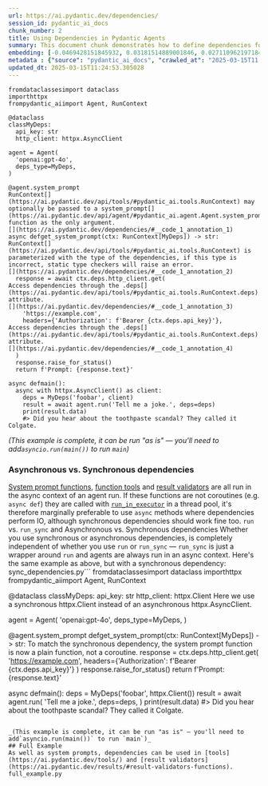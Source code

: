 ```yaml
---
url: https://ai.pydantic.dev/dependencies/
session_id: pydantic_ai_docs
chunk_number: 2
title: Using Dependencies in Pydantic Agents
summary: This document chunk demonstrates how to define dependencies for a Pydantic agent using a dataclass. It shows the setup of an async HTTP client and the use of a `RunContext` to access these dependencies within a system prompt function, highlighting type safety through static type checkers.
embedding: [-0.0469428151845932, 0.03181514889001846, 0.027110962197184563, -0.007155313156545162, 0.022864816710352898, 0.03122093342244625, 0.005440761335194111, 0.029066912829875946, 0.002318049082532525, -0.004174964502453804, 0.012490849941968918, -0.015201945789158344, 0.016588442027568817, -0.056747328490018845, -0.03154280036687851, -0.049740567803382874, -0.044912587851285934, 0.02244391478598118, 0.00980451237410307, 0.07165216654539108, 0.04246146231889725, 0.02733379229903221, 0.021713528782129288, 0.020252754911780357, -0.010652503930032253, -0.016786513850092888, -0.01771497167646885, 0.05283542722463608, 0.041545383632183075, 0.007093416061252356, 0.02032703161239624, -0.026145366951823235, -0.019868992269039154, 0.022196326404809952, 0.028868841007351875, 0.005221026483923197, 0.009953065775334835, 0.006938673090189695, -0.0037107355892658234, 0.01739310659468174, 0.012503229081630707, -0.06873062252998352, 0.01895291544497013, -0.02557591162621975, -0.06120392680168152, 0.013580240309238434, -0.018891017884016037, 0.0011868783039972186, 0.05293446406722069, -0.0007354157860390842, -0.07873320579528809, 0.010596795938909054, 0.013171718455851078, 0.022295361384749413, -0.03196369856595993, -0.0069634318351745605, -0.012398003600537777, 0.03208749368786812, -0.034736692905426025, -0.0670965388417244, 0.029215466231107712, -0.013654516078531742, -0.023100025951862335, 0.026987167075276375, -0.026665301993489265, 0.007118174806237221, 0.009631199762225151, -0.006542531307786703, -0.06254090368747711, 0.038524799048900604, 0.0272347554564476, 0.03847528249025345, -0.060411639511585236, -0.015573329292237759, -0.02043844759464264, -0.03186466544866562, 0.020413687452673912, 0.0657595545053482, 0.045729633420705795, -0.04139683023095131, 0.0017547848401591182, 0.011642858386039734, -0.04535824805498123, -0.002950947731733322, -0.016786513850092888, -0.034216757863759995, -0.07546503096818924, 0.009315524250268936, 0.011698565445840359, -0.018420599400997162, -0.02043844759464264, 0.017640694975852966, -0.041768211871385574, 0.04337754100561142, 0.03540518507361412, 0.042486220598220825, -0.00754526536911726, -0.020884105935692787, -0.04053026810288429, 0.009816891513764858, 0.04632384330034256, -0.014892459847033024, -0.08789398521184921, -0.0038902373053133488, 0.022778159007430077, 0.018569152802228928, 0.011754273436963558, -0.011110542342066765, -0.0331026092171669, 0.007941407151520252, -0.05333060398697853, 0.001638727611862123, 0.02064889669418335, 0.026318678632378578, -0.028646012768149376, 0.0033145935740321875, -0.006214476190507412, -0.057787202298641205, 0.006957242265343666, -0.029314501211047173, -0.028126075863838196, 0.02911643125116825, 0.010856764391064644, 0.0034910005051642656, 0.020574619993567467, 0.028992636129260063, -0.009340283460915089, -0.031171416863799095, -0.03518235310912132, -0.002947852946817875, 0.05451903119683266, -0.017207413911819458, 0.0025640903040766716, 0.005338631104677916, -0.03134473040699959, 0.019225262105464935, -0.05531131476163864, -0.014706768095493317, -0.026789097115397453, 0.051696520298719406, 0.03622222691774368, -0.02137928456068039, -0.005750247277319431, 0.033176884055137634, -0.019621403887867928, 0.052884943783283234, -0.0335482694208622, 0.02105741761624813, -0.060411639511585236, 0.015858056023716927, 0.001985351787880063, 0.027903245761990547, -0.044689759612083435, 0.017108378931879997, -0.0038840477354824543, 0.009092695079743862, 0.01440966222435236, 0.031097140163183212, 0.03835148736834526, -0.02097076177597046, -0.015684744343161583, 0.011228146962821484, -0.01989375241100788, -0.02306288667023182, -0.04357561096549034, -0.047735098749399185, 0.0005624905461445451, -0.007557644974440336, -0.02745758555829525, -0.022072531282901764, -0.016922688111662865, 0.0009338735835626721, -0.02807655744254589, 0.025501634925603867, 0.06065922975540161, -0.029314501211047173, -0.038401007652282715, -0.01200805138796568, -0.04010936990380287, -0.062392350286245346, 0.008461344055831432, -0.018903397023677826, -0.006907724775373936, 0.009538354352116585, -0.056202635169029236, -0.022778159007430077, -0.016068506985902786, 0.04191676527261734, 0.014063037931919098, 0.06481871753931046, 0.0347614511847496, 0.036841198801994324, 0.03424151614308357, 0.012961268424987793, -0.013988761231303215, 0.0008054369827732444, 0.04780937731266022, 0.0004704185121227056, 0.0352071113884449, -0.010398725047707558, 0.014038278721272945, 0.040926411747932434, 0.010417294688522816, -0.014830563217401505, 0.03614794835448265, -0.054964691400527954, -0.027853727340698242, -0.0186558086425066, -0.048453107476234436, 0.0101016191765666, 0.025006458163261414, -0.05630166828632355, 0.007656680420041084, 0.04548204317688942, -0.05273639038205147, -0.023025749251246452, -0.02589777670800686, 0.04035695642232895, 0.024498900398612022, 0.04345181584358215, 0.026888132095336914, 0.032236047089099884, 0.04147110506892204, -0.042486220598220825, -0.02439986541867256, 0.02001754567027092, -0.029710642993450165, -0.027110962197184563, -0.016377992928028107, 0.031270451843738556, 0.056846365332603455, -0.03669264540076256, -0.00018162951164413244, -0.004982722457498312, 0.01111673191189766, -0.0302800964564085, 0.04134731367230415, 0.00641873711720109, -0.003305308986455202, -0.002859649481251836, -0.014050658792257309, -0.02222108468413353, -0.023000989109277725, 0.02043844759464264, 0.03367206081748009, 0.03050292655825615, -0.01667509786784649, -0.049393944442272186, 0.025105493143200874, 0.011587151326239109, 0.005939033813774586, -0.025204529985785484, 0.015461914241313934, -0.013481204397976398, -0.0469428151845932, -0.0760592445731163, -0.013691654428839684, -0.026665301993489265, -0.03743540868163109, 0.04466500133275986, -0.022580089047551155, 0.03760872408747673, -0.013926863670349121, 0.034637659788131714, -0.00032747472869232297, -0.021849703043699265, 0.00484964344650507, -0.011191008612513542, 0.003274360438808799, -0.030775275081396103, 0.02829938754439354, 0.010343017987906933, 0.04766082391142845, -0.03409296274185181, -0.03921804949641228, -0.018383460119366646, -0.011432408355176449, 0.011265285313129425, -0.036841198801994324, -0.003989272750914097, -0.03582608327269554, 0.017467383295297623, -0.0024635074660182, 0.05050809308886528, -0.035256631672382355, 0.023112405091524124, -0.0029788014944642782, 0.013988761231303215, -0.009383611381053925, 0.03827721253037453, -0.0057935756631195545, 0.03018106147646904, -0.003475526347756386, -0.03342447429895401, 0.03750968724489212, -0.037881068885326385, 0.006220665760338306, 0.033176884055137634, -0.0026956219226121902, -0.006072112824767828, 0.000732707791030407, 0.014533456414937973, -0.005929748993366957, -0.0014336933381855488, -0.007074846886098385, 0.023842791095376015, -0.0025099304039031267, 0.00047467395779676735, 0.028447940945625305, -0.01036777626723051, -0.019868992269039154, 0.04723992198705673, 0.0030267718248069286, 0.041446346789598465, -0.014669629745185375, -0.016514165326952934, 0.050136711448431015, -0.044070787727832794, 0.04654667526483536, -0.03250839561223984, -0.03738589212298393, -0.0035869411658495665, 0.05417240783572197, -0.006059733219444752, -0.004951773677021265, -0.019980408251285553, -0.009420749731361866, -0.003019034629687667, -0.03339971601963043, 0.0429566390812397, -0.0276804156601429, -0.02524166740477085, 0.014471558853983879, 0.07021615654230118, 0.05793575569987297, -0.010572037659585476, -0.02681385539472103, 0.017207413911819458, 0.030725756660103798, 0.06655184179544449, -0.053033497184515, -0.003998557571321726, -0.024907423183321953, -0.017269311472773552, 0.03884666785597801, 0.02494456060230732, 0.013047924265265465, 0.03198846057057381, -0.015573329292237759, 0.03698975220322609, -0.003871668130159378, 0.008647034876048565, -0.0007725540781393647, 0.025600671768188477, -0.04035695642232895, -0.03092382848262787, -0.0431794673204422, -0.012812715023756027, -0.010646313428878784, 0.014966736547648907, -0.06214476376771927, 0.024127518758177757, -0.033473990857601166, -0.022369638085365295, -0.012243260629475117, 0.013394548557698727, -0.0028550070710480213, -0.024276072159409523, -0.0004858928150497377, 0.03646981343626976, 0.057985272258520126, 0.050656646490097046, -0.03810390084981918, -0.034513864666223526, 0.014682009816169739, -0.026318678632378578, -0.040703579783439636, 0.018494876101613045, 0.039143770933151245, 0.024127518758177757, 0.018061595037579536, -0.001234848634339869, -0.010157326236367226, 0.0003980761975981295, 0.03560325503349304, 0.03186466544866562, -0.016897927969694138, -0.013283133506774902, -0.0007640432449989021, 0.018197769299149513, 0.06932483613491058, -0.08036728948354721, -0.023558063432574272, 0.009915927425026894, -0.01476866565644741, -0.010906281881034374, -0.005431476980447769, 0.008727501146495342, 0.034736692905426025, 0.009395990520715714, 0.03193894028663635, 0.01843297854065895, -0.031295210123062134, 0.014483938924968243, -0.02066127583384514, 0.011085784062743187, 0.04535824805498123, -0.014954357407987118, 0.02338475175201893, -0.005985456518828869, 0.06303608417510986, -0.019621403887867928, 0.006211381405591965, -0.019324297085404396, -0.022604847326874733, -0.03461289778351784, -0.022481054067611694, -0.015647605061531067, 0.044169824570417404, 0.06486824154853821, -0.014694388955831528, -0.0821499302983284, -0.019930889829993248, -0.00890081375837326, -0.011661427095532417, 0.046992335468530655, 0.03555373474955559, -0.055707454681396484, 0.013926863670349121, 0.0047258492559194565, -0.01377831120043993, -0.003302214201539755, 0.021527836099267006, 0.03367206081748009, 0.005075568333268166, -0.011717135086655617, 0.007142934016883373, 0.030428649857640266, 0.00848610233515501, -0.01719503477215767, 0.016736995428800583, -0.017058860510587692, 0.0006580443005077541, 0.06189717352390289, -0.05719298869371414, -0.001358642941340804, -0.028447940945625305, -0.037782035768032074, 0.029215466231107712, 0.0036178897134959698, 0.019522368907928467, -0.004905350971966982, -0.03842576593160629, 0.014273487962782383, -0.0318894237279892, 0.004633003380149603, 0.031196175143122673, 0.011407649144530296, 0.057589128613471985, 0.009705476462841034, 0.03238460049033165, -0.012168983928859234, -0.015647605061531067, 0.03832672908902168, -0.009884978644549847, 0.04560583829879761, 0.04095117002725601, 0.02002992480993271, -0.0011156965047121048, 0.027507103979587555, 0.01591995358467102, 0.002331976080313325, -0.0036890716291964054, 0.007755715865641832, -0.0173807255923748, -0.01572188176214695, 0.024263691157102585, 0.053083017468452454, 0.004153300542384386, 0.019200503826141357, 0.035355664789676666, 0.0002820189984049648, 0.011067214421927929, 0.019423333927989006, -0.012125656008720398, 0.02462269552052021, -0.037782035768032074, -0.033053088933229446, -0.039143770933151245, -0.007631921675056219, 0.0027652562130242586, 0.013394548557698727, 0.05645022168755531, -0.012651782482862473, 0.03456338122487068, 0.0093279043212533, 0.006746791768819094, 0.0063197012059390545, -0.022778159007430077, -0.030255338177084923, 0.021849703043699265, 0.00479084113612771, -0.027705173939466476, 0.046893298625946045, 0.042164355516433716, -0.026491990312933922, 0.05238976702094078, -0.003107238095253706, -0.00398617796599865, 0.03255791217088699, -0.03448910638689995, -0.00024178583407774568, 0.00419043842703104, 0.0265167485922575, -0.010305879637598991, 0.023409511893987656, -0.022493433207273483, -0.006517772562801838, 0.0058152396231889725, 0.0007102700765244663, 0.015474293380975723, -0.02484552562236786, -0.015325739979743958, -0.00481869513168931, -0.0055119432508945465, -0.006932483520358801, 0.00843658484518528, -0.03176562860608101, 0.015895193442702293, 0.021032659336924553, -0.002692527137696743, 0.0010321353329345584, 0.020265134051442146, 0.016291335225105286, -0.028472699224948883, 0.03877238929271698, 0.008944141678512096, -0.0018708420684561133, -0.03255791217088699, -0.009259817190468311, -0.0026167030446231365, 0.01377831120043993, -0.03050292655825615, -0.00024159241002053022, -0.02943829633295536, 0.02157735452055931, 0.03981226310133934, 0.0014097081730142236, -0.007248159032315016, -0.0007787438225932419, 0.05744057521224022, 0.0029648744966834784, 0.004168774466961622, -0.013716413639485836, 0.04607625678181648, 0.013171718455851078, 0.00235673482529819, -0.01471914816647768, 0.028646012768149376, -0.006400167942047119, 0.025402599945664406, -0.01136432122439146, 0.02106979861855507, 0.015239084139466286, -0.001398102380335331, 0.03679167851805687, 0.021837322041392326, -0.0016928877448663116, -0.03198846057057381, 0.004738228861242533, 0.01708362065255642, 0.0069634318351745605, -0.043649885803461075, 0.0017222889000549912, 0.02484552562236786, -0.004784651566296816, -0.02473410964012146, -0.018259666860103607, -0.038623835891485214, -0.03228556737303734, 0.015276222489774227, -0.03387013450264931, 0.04775986075401306, 0.024907423183321953, -0.00864084530621767, 0.008479912765324116, 0.010460622608661652, 0.0020549860782921314, -0.0169969629496336, -0.002664673374965787, -0.004506114404648542, -0.0016619390808045864, 0.012113276869058609, -0.005861662328243256, -0.03218653053045273, 0.011389079503715038, -0.004369940608739853, 0.011234336532652378, -0.05209266021847725, 0.035801324993371964, 0.009445508942008018, -0.03401868790388107, -0.006740602198988199, -0.008195186033844948, 0.004648477770388126, -0.006938673090189695, 0.017108378931879997, 0.00043366706813685596, -0.011240527033805847, 0.004660857375711203, -0.023335235193371773, -0.011525253765285015, 0.00261825043708086, -0.03186466544866562, -0.04620005190372467, 0.0025780173018574715, -0.03973798453807831, 0.04456596449017525, 0.04704185202717781, -0.011382889933884144, 0.018581531941890717, -0.007935217581689358, 0.014310626313090324, 0.01440966222435236, 0.021106936037540436, -0.0174921415746212, -0.01991851069033146, -0.01471914816647768, -0.009965444914996624, 0.029512573033571243, -0.01897767372429371, 0.025427358224987984, 0.016514165326952934, -0.0024155371356755495, -0.019646162167191505, 0.003961419221013784, -0.001875484362244606, -0.020289894193410873, -0.0067529818043112755, -0.047190405428409576, 0.011537632904946804, 0.025625430047512054, 0.0013880440965294838, -0.007260538637638092, 0.01230515819042921, 0.04498686641454697, -0.0112095782533288, 0.003942850045859814, 0.0628875270485878, -0.025278804823756218, 0.006381598766893148, -0.022567709907889366, 0.011939965188503265, -0.018272045999765396, 0.012534177862107754, -0.0012402646243572235, -0.03112189844250679, -0.012862232513725758, -0.04587818682193756, 0.004490640014410019, -0.03255791217088699, -0.020611759275197983, 0.01979471556842327, -0.00811471976339817, -0.018618669360876083, 0.03240935876965523, 0.03906949609518051, 0.02745758555829525, 0.03312736749649048, 0.007929028011858463, -0.017677832394838333, -0.0003882113378494978, 0.039886537939310074, 0.017628315836191177, 0.013976382091641426, -0.0265167485922575, 0.0087460707873106, -0.027705173939466476, -0.037262097001075745, 0.01709599979221821, -0.018631048500537872, -0.02295147255063057, -0.03387013450264931, 0.02607109025120735, 0.06788881868124008, -0.032632190734148026, 0.0106277447193861, 0.03835148736834526, -0.0006019499851390719, 0.04823027923703194, -0.0055212280713021755, -0.012014240957796574, 0.013431686908006668, 0.013803069479763508, 0.021045038476586342, -0.014347764663398266, 0.002997370669618249, 0.016687478870153427, -0.013307892717421055, -0.0012302063405513763, -0.015486672520637512, 0.005824523977935314, 0.022604847326874733, 0.027952764183282852, -0.028002280741930008, -0.038401007652282715, -0.011853308416903019, 0.03092382848262787, 0.029908714815974236, -0.02129262685775757, -0.021218350157141685, 0.02314954251050949, -0.02066127583384514, 0.009600251913070679, -0.01751689985394478, -0.030676240101456642, 0.013765931129455566, -0.01991851069033146, 0.018717704340815544, -0.03228556737303734, -0.008213754743337631, 0.022060152143239975, -0.013010785914957523, -0.015177186578512192, -0.007532886229455471, -0.04412030428647995, -0.006969621870666742, 0.02442462556064129, -0.007173882331699133, 0.03857431933283806, -0.009953065775334835, -0.02525404654443264, -0.04575439170002937, -0.02400372363626957, -0.008616086095571518, -0.02002992480993271, -0.0572425052523613, 0.03176562860608101, -0.004685616120696068, -0.01320885680615902, 0.006548720877617598, -0.02567494846880436, -0.014558215625584126, 0.0012464543106034398, 0.01698458380997181, -0.000796152395196259, 0.01634085364639759, 0.034835729748010635, -0.021032659336924553, 0.029512573033571243, -0.06214476376771927, 0.009123642928898335, 0.0042801895178854465, 0.0055428920313715935, 0.023855170235037804, -0.0073905223980546, 0.016105644404888153, -0.0020936718210577965, -0.031047621741890907, 0.011215767823159695, -0.01216279435902834, 0.0012874612584710121, -0.024647453799843788, 0.03099810518324375, -0.011042456142604351, -0.012800335884094238, 0.009990204125642776, -0.03939136117696762, 0.0017130043124780059, 0.027531862258911133, 0.0012201480567455292, -0.03627174347639084, 0.0163284745067358, -0.0007404449279420078, 0.03404344618320465, -0.024127518758177757, -0.004014031495898962, -0.008820347487926483, 0.0020781976636499166, -0.022926712408661842, 0.008120909333229065, 0.030205819755792618, -0.01739310659468174, 0.01242276281118393, 0.031245693564414978, -0.010689642280340195, -0.01199567224830389, -0.023199060931801796, -0.022679124027490616, -0.034439586102962494, -0.061451513320207596, -0.031369488686323166, -0.019027190282940865, 0.007037708535790443, 0.02775469236075878, 0.005186982918530703, 0.0022700787521898746, -0.10111521929502487, -0.044070787727832794, 0.020166099071502686, -0.01601898856461048, 0.005103421863168478, 0.007421471178531647, 0.03290453925728798, 0.040901653468608856, -0.004580390639603138, -0.0006104608764871955, 0.01408779714256525, -0.009785942733287811, -0.012571316212415695, -0.007248159032315016, 0.0265167485922575, 0.009111263789236546, 0.04315470904111862, -0.012552746571600437, 0.061154406517744064, -0.020463205873966217, -0.02862125262618065, -0.005849282722920179, -0.05134989693760872, 0.022914333269000053, 0.02222108468413353, -0.01377831120043993, -0.007118174806237221, 0.040084607899188995, 0.004942489322274923, 0.002353640040382743, -0.022183947265148163, -0.02262960746884346, -0.005316967144608498, 0.01000877283513546, -0.02995823137462139, 0.05986694619059563, 0.007755715865641832, 0.03300357237458229, 0.03270646557211876, -0.013357410207390785, 0.029165947809815407, -0.01079486683011055, 0.0069943806156516075, -0.022914333269000053, 0.040703579783439636, 0.007272917777299881, -0.006062828004360199, 0.020896485075354576, -0.011989482678472996, -0.0016402751207351685, 0.020611759275197983, 0.002607418457046151, -0.004521588329225779, 0.00994687620550394, 0.03528138995170593, 0.013505963608622551, -0.027606138959527016, 0.015313360840082169, 0.0008448964217677712, 0.028893601149320602, 0.006523962132632732, -0.019559506326913834, 0.02505597658455372, 0.0016464648069813848, -0.006821068469434977, 0.016576062887907028, 0.006223761010915041, -0.00037563848309218884, 0.0015489767538383603, 0.005323156714439392, -0.02827462926506996, 0.015845676884055138, 0.030255338177084923, -0.005626453086733818, 0.002692527137696743, 0.027383308857679367, 0.00859132781624794, 0.008560379035770893, -0.010869143530726433, 0.017875904217362404, 0.05194410681724548, -0.04790841415524483, 0.03250839561223984, 0.05362771078944206, -0.040827374905347824, 0.002152474131435156, -0.007718577515333891, -0.009909737855196, -0.026789097115397453, 0.04545728489756584, 0.003961419221013784, 0.0011017697397619486, 0.00020348695397842675, 0.02303812839090824, -0.0318894237279892, -0.0034260086249560118, -0.03080003336071968, 0.00725434860214591, 0.010986748151481152, 0.0027652562130242586, 0.01414969377219677, 0.012181363999843597, -0.013060303404927254, 0.007353384047746658, -0.00574096292257309, 0.05229073390364647, -0.03255791217088699, 0.0009609535918571055, -0.021973496302962303, -0.00709960563108325, -0.002551710931584239, -0.01645226962864399, -0.0335482694208622, 0.03906949609518051, -0.009860219433903694, 0.016006609424948692, 0.049517739564180374, -0.02482076734304428, -0.032533153891563416, 0.017120758071541786, -0.00765049085021019, 0.0656605213880539, -0.016179921105504036, 0.016477027907967567, -0.02000516653060913, 0.01016351580619812, -0.035578496754169464, -0.03080003336071968, -0.03884666785597801, -0.012515608221292496, 0.028324145823717117, 0.012391814030706882, -0.030106784775853157, 0.02001754567027092, -0.013691654428839684, -0.005923559423536062, 0.01876722276210785, -0.02303812839090824, -0.007180071901530027, -0.019633783027529716, 0.011562392115592957, -0.022889574989676476, 0.0010344565380364656, -0.0318894237279892, -0.008219944313168526, 0.019113847985863686, 0.03060196340084076, 0.018148250877857208, -0.03248363733291626, 0.02998299151659012, 0.0010692736832424998, -0.0073967124335467815, -0.022864816710352898, 0.04043123498558998, 0.019410952925682068, 0.04976532608270645, -0.007730957120656967, -0.059371769428253174, 0.013815449550747871, -0.01601898856461048, -0.03196369856595993, 0.03481097146868706, 0.009278385899960995, -0.017009343951940536, 0.0295620895922184, -0.013369789347052574, -0.010596795938909054, 0.004759892821311951, -0.018482495099306107, -0.03721258044242859, 0.0013315629912540317, 0.005480994936078787, 0.0006290300516411662, -0.00838706735521555, 0.042288150638341904, 0.04790841415524483, 0.02410275861620903, -0.029512573033571243, 0.0014166715554893017, 0.04132255166769028, 0.01866818778216839, 0.03738589212298393, 0.013023165054619312, -0.00896271038800478, 0.02966112643480301, -0.010565847158432007, 0.0197080597281456, 0.041966281831264496, -0.0027404974680393934, -0.013580240309238434, 0.037262097001075745, 0.02033941075205803, -0.001864652382209897, 0.017888283357024193, -0.00828184187412262, 0.04842834919691086, 0.030428649857640266, -0.03733637556433678, 0.014570594765245914, -0.006827258039265871, 0.005332441534847021, 0.02212204970419407, -0.004441122058779001, -0.026442471891641617, 0.014582973904907703, 0.06605666130781174, -0.013741172850131989, -0.0018832215573638678, 0.003976893611252308, 0.01989375241100788, -0.04015888646245003, -0.0015559402527287602, 0.009990204125642776, 0.016006609424948692, -0.02609584853053093, -0.0011481925612315536, -0.037757277488708496, -0.021527836099267006, -0.023025749251246452, -0.021428801119327545, -0.019361436367034912, -0.02985919639468193, 0.004608244635164738, 0.023409511893987656, -0.007334814872592688, 0.00035010589635930955, 0.01590757444500923, -0.005552176386117935, 0.03770775720477104, 0.003255791263654828, 0.0014406567206606269, 0.02545211836695671, -0.003330067964270711, 0.011704755946993828, 0.005186982918530703, -0.036519333720207214, -0.0034879057202488184, 0.014904838986694813, 0.007774285040795803, 0.0001324986369581893, 0.013357410207390785, -0.009154591709375381, -0.0167741347104311, -0.017541658133268356, 0.02129262685775757, 0.023644721135497093, 0.01356786023825407, 0.03179038688540459, 0.016811272129416466, -0.002799299778416753, -0.0017408579587936401, 0.007898079231381416, 0.023310475051403046, -0.011296234093606472, 0.03530614823102951, -0.009488836862146854, 0.0032403171062469482, 0.04441741108894348, -0.013976382091641426, 0.01476866565644741, -0.004462786018848419, 0.03906949609518051, -0.023186681792140007, -0.004153300542384386, -0.017653074115514755, -0.024907423183321953, -0.001344716059975326, 0.019299538806080818, 0.011488115414977074, 0.02693765051662922, -0.02139166370034218, 0.016897927969694138, 0.00529530318453908, 0.034934766590595245, 0.003142829053103924, -0.0025594481267035007, -0.017628315836191177, 0.0047475132159888744, -0.005131275858730078, -0.046472396701574326, -0.03419199958443642, 0.0035126646980643272, -0.020673656836152077, 0.01158096082508564, -0.0022994799073785543, -0.01823490671813488, -0.0025315943639725447, -0.046249568462371826, 0.018408220261335373, 0.01085057482123375, 0.03981226310133934, 0.001982257002964616, -0.022703884169459343, -0.017368346452713013, -0.00016702566063031554, -0.027160480618476868, 0.019138606265187263, -0.001326920697465539, -7.229396578622982e-05, -0.01760355569422245, -0.0068953451700508595, 0.01646464876830578, 0.020871726796030998, 0.013964002020657063, 0.01739310659468174, 0.014830563217401505, -0.010497760958969593, -0.02002992480993271, 0.02946305461227894, 0.0030886689200997353, -0.04213959723711014, -0.001666581374593079, 0.013926863670349121, -0.021985875442624092, -0.005583125166594982, 0.03562801331281662, -0.017999697476625443, -0.004738228861242533, -0.027804210782051086, 0.03050292655825615, -0.0043730353936553, 0.02555115334689617, 0.014298247173428535, -0.004834169056266546, 0.014793424867093563, -0.011234336532652378, -0.004357561003416777, 0.027309032157063484, -0.0025315943639725447, -0.03634602203965187, 0.020067064091563225, 0.01771497167646885, -0.00458658067509532, 0.002601228654384613, -0.02002992480993271, 0.025192148983478546, -0.03802962228655815, 0.004184248857200146, 0.010924851521849632, -0.002208181656897068, 0.013741172850131989, -0.034117721021175385, -0.004620623774826527, -0.024647453799843788, 0.015239084139466286, -0.026368195191025734, -0.006000930909067392, 0.01544953417032957, 0.0204260665923357, 0.011902826838195324, 0.06640328466892242, 0.015796158462762833, -0.006164958700537682, 0.02001754567027092, 0.023446649312973022, -0.0036086051259189844, 0.0038933323230594397, -0.009971634484827518, -0.022023014724254608, -0.030775275081396103, -0.027606138959527016, 0.048156000673770905, -0.002612060634419322, 0.009179350920021534, 0.0019513083389028907, 0.0008154952665790915, -0.006146389525383711, 0.005700729787349701, 0.002398515585809946, -0.012509418651461601, 0.011091973632574081, 0.05063188821077347, 0.0068520172499120235, -0.019250020384788513, -0.008083770982921124, 0.009798322804272175, 0.010906281881034374, -0.029364019632339478, 0.01325837429612875, 0.018148250877857208, 0.025749223306775093, -0.020067064091563225, -0.006746791768819094, 0.0039397552609443665, -0.05179555341601372, 0.016402751207351685, -0.007823802530765533, -0.023335235193371773, 0.004085213411599398, 0.01069583185017109, -0.0013957812916487455, 0.017442623153328896, -0.002742044860497117, -0.041743453592061996, 0.005443856585770845, 0.01499149575829506, 0.008721311576664448, -0.03488524630665779, 0.0019776145927608013, -0.000951669062487781, 0.0295620895922184, 0.012453711591660976, 0.012212312780320644, -0.03228556737303734, -0.02031465247273445, -0.03429103270173073, 0.0017640694277361035, 0.028943117707967758, 0.014582973904907703, 0.013629757799208164, -0.04211483523249626, 0.001897148322314024, 0.004193533677607775, 0.021614493802189827, 0.0067220330238342285, -0.012181363999843597, -0.0011481925612315536, -0.021973496302962303, -0.014372523874044418, 0.033473990857601166, -0.019930889829993248, -0.02137928456068039, 0.013307892717421055, -0.008968900889158249, -0.0062980372458696365, 0.028423182666301727, 0.006728222593665123, -0.03513283655047417, 0.022493433207273483, 0.04785889387130737, 0.0011420028749853373, -0.013382168486714363, -0.00879558827728033, 0.012416573241353035, -0.02985919639468193, -0.017058860510587692, -0.01242276281118393, 0.00770000834017992, -0.0276804156601429, 0.007402902003377676, -0.007087226491421461, -0.012701299972832203, 0.008207565173506737, 0.0009601798956282437, 0.027507103979587555, 0.012069948948919773, 0.005830713547766209, 0.020351789891719818, -0.03624698519706726, 0.0084984814748168, 0.015697123482823372, 0.014248729683458805, -0.012107087299227715, -0.01823490671813488, -0.023496167734265327, 0.020067064091563225, -0.02409037947654724, 0.001284366357140243, -0.0007416055304929614, 0.027110962197184563, -0.01252179779112339, -0.00823232438415289, 0.008003304712474346, -0.010726780630648136, 0.02745758555829525, -0.039564672857522964, -0.03070099838078022, -0.014001140370965004, -0.024746490642428398, -0.02924022451043129, 0.0014909481396898627, 0.009030797518789768, -0.010955799371004105, -0.006920103915035725, 0.0023691144306212664, 0.022183947265148163, 0.020289894193410873, -0.036940231919288635, 0.004487545229494572, -0.0017253836849704385, -0.024263691157102585, 0.023310475051403046, 0.023607581853866577, -0.020166099071502686, -0.013431686908006668, 0.023199060931801796, 0.0004402436607051641, -0.02988395467400551, -0.006096871569752693, -0.042808085680007935, -0.012317537330091, 0.03409296274185181, -0.012311347760260105, -0.014310626313090324, 0.013741172850131989, -0.018358701840043068, -0.008015683852136135, 0.002214371459558606, 0.008337548933923244, 0.03406820446252823, 0.001535823568701744, -0.007056277710944414, 0.015598087571561337, -0.0011381342774257064, -0.013245995156466961, -0.022617226466536522, 0.048453107476234436, -0.01780162751674652, -0.026244401931762695, -0.05407337099313736, 0.02619488351047039, 0.009346473030745983, -0.021713528782129288, 0.003528138855472207, 0.029636366292834282, 0.027804210782051086, 0.007291486952453852, 0.013456445187330246, 0.0012944246409460902, -0.01573426090180874, 0.02254294976592064, -0.04013412818312645, 0.05154796689748764, 0.007043898571282625, 0.02797752246260643, 0.0001755365083226934, -0.0020054683554917574, -0.019361436367034912, 0.00020638838759623468, -0.023075265809893608, -0.01283747423440218, -0.04124827682971954, 0.004357561003416777, 0.0057533420622348785, -0.013951622880995274, -0.016922688111662865, -0.04213959723711014, -0.007860940881073475, -0.017653074115514755, -0.016155162826180458, -0.0047475132159888744, -0.004224481992423534, -0.0349842831492424, -0.006845827214419842, 0.005908085033297539, 0.006505392957478762, -0.034216757863759995, -0.010324448347091675, 0.03503379970788956, 0.02589777670800686, -0.0054221926257014275, -0.005375769454985857, -0.018482495099306107, 0.003651933278888464, 0.012144225649535656, 0.016823651269078255, -0.0014344670344144106, 0.010652503930032253, 0.030750514939427376, -0.006304227281361818, -0.008052822202444077, 0.014261108823120594, 0.00770000834017992, -0.0375344455242157, 0.02577398344874382, 0.02807655744254589, 0.018395839259028435, 0.02503121644258499, 0.01855677179992199, -0.0281755942851305, -0.0020193953532725573, -0.027729934081435204, 0.023743756115436554, -0.021515456959605217, -0.015746640041470528, -0.021552596241235733, 0.05283542722463608, 0.017058860510587692, -0.015288601629436016, 0.017566418275237083, 0.020983140915632248, -0.017937801778316498, 0.003385775489732623, -0.02338475175201893, -0.004134731367230415, -0.012224691919982433, -0.031914182007312775, -0.0017687117215245962, 0.008510861545801163, -0.01200805138796568, -0.028646012768149376, 0.020500343292951584, 0.0042894743382930756, -0.001825966639444232, -0.019955648109316826, 0.007291486952453852, 0.055707454681396484, 0.01504101324826479, 0.0025037406012415886, -0.012546557001769543, 0.046051498502492905, -0.01085057482123375, -0.0017362156650051475, -0.006951052695512772, 0.00529530318453908, -0.05110230669379234, -0.007644300814718008, -0.01541239582002163, 0.02139166370034218, 0.011401459574699402, -0.0387476310133934, -0.012651782482862473, -0.005666686221957207, 0.00017843794194050133, 0.007730957120656967, 0.002203539479523897, -0.011228146962821484, -0.00010213033965555951, -0.047091368585824966, 0.013332650996744633, 0.018061595037579536, 0.049715809524059296, -0.009086505509912968, -0.005010575987398624, -0.023743756115436554, 0.02619488351047039, 0.006957242265343666, 0.011661427095532417, 0.01665033958852291, -0.026987167075276375, 0.0059266542084515095, 0.002214371459558606, -0.005044619552791119, -0.042164355516433716, 0.001142776571214199, 0.0024604126811027527, 0.015969470143318176, 0.02597205340862274, 0.00906793586909771, 0.0039397552609443665, 0.025526395067572594, 0.014694388955831528, -0.002164853736758232, -0.01026874128729105, -0.014892459847033024, 0.003534328658133745, 0.06462065130472183, -0.01294888835400343, -0.03523186966776848, -0.03216177225112915, 0.022679124027490616, -0.0034167240373790264, 0.031072381883859634, -0.009965444914996624, -0.008028062991797924, 0.026244401931762695, 0.020388929173350334, 0.008956520818173885, -0.04669522866606712, 0.016056125983595848, 0.03179038688540459, -0.004088308196514845, 0.005781196057796478, -0.013023165054619312, 0.015028634108603, 0.05471710115671158, 0.005725488532334566, 0.010070670396089554, -0.007805233355611563, 0.0452839732170105, 0.016625581309199333, 0.02410275861620903, 0.023322854191064835, -0.03458813950419426, 0.029834438115358353, 0.010541088879108429, -0.005573840346187353, -0.002508383011445403, 0.012645592913031578, -0.02209729142487049, 0.011983293108642101, 0.04315470904111862, 0.03181514889001846, -0.008523240685462952, 0.026665301993489265, 0.008510861545801163, 0.0205374825745821, 0.013184097595512867, 0.0008735238807275891, -0.0021075988188385963, -0.009148402139544487, -0.015622846782207489, 0.015585708431899548, 0.033498749136924744, 0.015759021043777466, 0.030032508075237274, 0.011506684124469757, -0.01094960980117321, -0.020252754911780357, -0.008250893093645573, -0.008182805962860584, 0.013803069479763508, 0.01614278368651867, -0.006585859227925539, -0.022468673065304756, -0.011135301552712917, 0.007557644974440336, -0.005131275858730078, -0.03384537622332573, 0.01036777626723051, -0.011983293108642101, -0.02295147255063057, -0.01351834274828434, 0.005029145162552595, -0.03339971601963043, 0.050557609647512436, 0.0011141491122543812, -0.01972043886780739, 0.00917316135019064, -0.004075929056853056, -0.006387788336724043, -0.015263843350112438, 0.03612319007515907, -0.01843297854065895, -0.008814157918095589, -0.0159447118639946, -0.0316665954887867, 0.001988446805626154, 0.017343588173389435, -0.06471968442201614, 0.014223970472812653, -0.025848260149359703, 0.025600671768188477, -0.002203539479523897, 0.014706768095493317, -0.006511582527309656, 0.0017238362925127149, -0.03268170729279518, 0.002325786277651787]
metadata : {"source": "pydantic_ai_docs", "crawled_at": "2025-03-15T11:24:53.303497", "url_path": "/dependencies/", "chunk_size": 4179}
updated_dt: 2025-03-15T11:24:53.305028
---
```

```
fromdataclassesimport dataclass
importhttpx
frompydantic_aiimport Agent, RunContext

@dataclass
classMyDeps:
  api_key: str
  http_client: httpx.AsyncClient

agent = Agent(
  'openai:gpt-4o',
  deps_type=MyDeps,
)

@agent.system_prompt 
RunContext[](https://ai.pydantic.dev/api/tools/#pydantic_ai.tools.RunContext) may optionally be passed to a system_prompt[](https://ai.pydantic.dev/api/agent/#pydantic_ai.agent.Agent.system_prompt) function as the only argument.
[](https://ai.pydantic.dev/dependencies/#__code_1_annotation_1)
async defget_system_prompt(ctx: RunContext[MyDeps]) -> str: 
RunContext[](https://ai.pydantic.dev/api/tools/#pydantic_ai.tools.RunContext) is parameterized with the type of the dependencies, if this type is incorrect, static type checkers will raise an error.
[](https://ai.pydantic.dev/dependencies/#__code_1_annotation_2)
  response = await ctx.deps.http_client.get( 
Access dependencies through the .deps[](https://ai.pydantic.dev/api/tools/#pydantic_ai.tools.RunContext.deps) attribute.
[](https://ai.pydantic.dev/dependencies/#__code_1_annotation_3)
    'https://example.com',
    headers={'Authorization': f'Bearer {ctx.deps.api_key}'}, 
Access dependencies through the .deps[](https://ai.pydantic.dev/api/tools/#pydantic_ai.tools.RunContext.deps) attribute.
[](https://ai.pydantic.dev/dependencies/#__code_1_annotation_4)
  )
  response.raise_for_status()
  return f'Prompt: {response.text}'

async defmain():
  async with httpx.AsyncClient() as client:
    deps = MyDeps('foobar', client)
    result = await agent.run('Tell me a joke.', deps=deps)
    print(result.data)
    #> Did you hear about the toothpaste scandal? They called it Colgate.

```

_(This example is complete, it can be run "as is" — you'll need to add`asyncio.run(main())` to run `main`)_
### Asynchronous vs. Synchronous dependencies
[System prompt functions](https://ai.pydantic.dev/agents/#system-prompts), [function tools](https://ai.pydantic.dev/tools/) and [result validators](https://ai.pydantic.dev/results/#result-validators-functions) are all run in the async context of an agent run.
If these functions are not coroutines (e.g. `async def`) they are called with [`run_in_executor`](https://docs.python.org/3/library/asyncio-eventloop.html#asyncio.loop.run_in_executor) in a thread pool, it's therefore marginally preferable to use `async` methods where dependencies perform IO, although synchronous dependencies should work fine too.
`run` vs. `run_sync` and Asynchronous vs. Synchronous dependencies
Whether you use synchronous or asynchronous dependencies, is completely independent of whether you use `run` or `run_sync` — `run_sync` is just a wrapper around `run` and agents are always run in an async context.
Here's the same example as above, but with a synchronous dependency:
sync_dependencies.py```
fromdataclassesimport dataclass
importhttpx
frompydantic_aiimport Agent, RunContext

@dataclass
classMyDeps:
  api_key: str
  http_client: httpx.Client 
Here we use a synchronous httpx.Client instead of an asynchronous httpx.AsyncClient.
[](https://ai.pydantic.dev/dependencies/#__code_2_annotation_1)

agent = Agent(
  'openai:gpt-4o',
  deps_type=MyDeps,
)

@agent.system_prompt
defget_system_prompt(ctx: RunContext[MyDeps]) -> str: 
To match the synchronous dependency, the system prompt function is now a plain function, not a coroutine.
[](https://ai.pydantic.dev/dependencies/#__code_2_annotation_2)
  response = ctx.deps.http_client.get(
    'https://example.com', headers={'Authorization': f'Bearer {ctx.deps.api_key}'}
  )
  response.raise_for_status()
  return f'Prompt: {response.text}'

async defmain():
  deps = MyDeps('foobar', httpx.Client())
  result = await agent.run(
    'Tell me a joke.',
    deps=deps,
  )
  print(result.data)
  #> Did you hear about the toothpaste scandal? They called it Colgate.

```

_(This example is complete, it can be run "as is" — you'll need to add`asyncio.run(main())` to run `main`)_
## Full Example
As well as system prompts, dependencies can be used in [tools](https://ai.pydantic.dev/tools/) and [result validators](https://ai.pydantic.dev/results/#result-validators-functions).
full_example.py